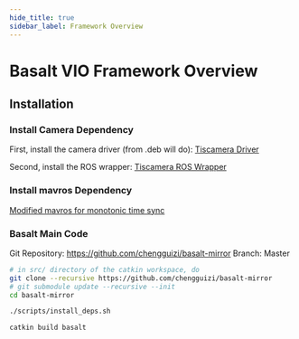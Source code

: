 ```yaml
---
hide_title: true
sidebar_label: Framework Overview
---
```


# Basalt VIO Framework Overview

## Installation

### Install Camera Dependency
First, install the camera driver (from .deb will do):
[Tiscamera Driver](../../hardware/cameras/tiscamera-install.md)

Second, install the ROS wrapper:
[Tiscamera ROS Wrapper](https://github.com/chengguizi/tiscamera_ros)

### Install mavros Dependency

[Modified mavros for monotonic time sync](https://github.com/chengguizi/mavros/tree/monotonic)

### Basalt Main Code
Git Repository: https://github.com/chengguizi/basalt-mirror
Branch: Master

``` bash
# in src/ directory of the catkin workspace, do
git clone --recursive https://github.com/chengguizi/basalt-mirror
# git submodule update --recursive --init
cd basalt-mirror

./scripts/install_deps.sh

catkin build basalt
```
